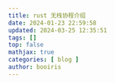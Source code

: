 ```yaml
---
title: rust 无栈协程介绍 
date: 2024-01-23 22:59:58 
updated: 2024-03-25 12:35:51
tags: [] 
top: false
mathjax: true
categories: [ blog ]
author: booiris
---
```

